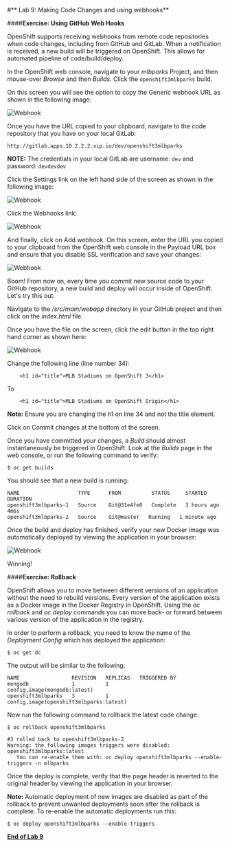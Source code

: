 #** Lab 9: Making Code Changes and using webhooks**

####**Exercise: Using GitHub Web Hooks**

OpenShift supports receiving webhooks from remote code repositories when code
changes, including from GitHub and GitLab. When a notification is received, a new build
will be triggered on OpenShift. This allows for automated pipeline of
code/build/deploy.

In the OpenShift web console, navigate to your *mlbparks* Project, and
then mouse-over *Browse* and then *Builds*. Click the `openshift3mlbparks`
build.

On this screen you will see the option to copy the Generic webhook URL as shown
in the following image:

![Webhook](images/webhook1.png)

Once you have the URL copied to your clipboard, navigate to the code repository
that you have on your local GitLab:

    http://gitlab.apps.10.2.2.2.xip.io/dev/openshift3mlbparks

**NOTE:** The credentials in your local GitLab are username: `dev` and password: `devdevdev`

Click the Settings link on the left hand side of the screen as shown in the
following image:

![Webhook](images/webhook2.png)

Click the Webhooks link:

![Webhook](images/webhook3.png)

And finally, click on Add webhook.  On this screen, enter the URL you copied to
your clipboard from the OpenShift web console in the Payload URL box and ensure
that you disable SSL verification and save your changes:

![Webhook](images/webhook4.png)

Boom! From now on, every time you commit new source code to your GitHub
repository, a new build and deploy will occur inside of OpenShift.  Let's try
this out.

Navigate to the */src/main/webapp* directory in your GitHub project and then
click on the *index.html* file.

Once you have the file on the screen, click the edit button in the top right
hand corner as shown here:

![Webhook](images/webhook5.png)

Change the following line (line number 34):

````
	<h1 id="title">MLB Stadiums on OpenShift 3</h1>
````

To

````
	<h1 id="title">MLB Stadiums on OpenShift Origin</h1>
````

**Note:** Ensure you are changing the h1 on line 34 and not the title element.

Click on Commit changes at the bottom of the screen.

Once you have committed your changes, a *Build* should almost instantaneously be
triggered in OpenShift. Look at the *Builds* page in the web console, or run the
following command to verify:

````
$ oc get builds
````

You should see that a new build is running:

````
NAME                   TYPE      FROM          STATUS     STARTED       DURATION
openshift3mlbparks-1   Source    Git@31e4fe0   Complete   3 hours ago   4m6s
openshift3mlbparks-2   Source    Git@master   Running   1 minute ago   
````

Once the build and deploy has finished, verify your new Docker image was
automatically deployed by viewing the application in your browser:

![Webhook](images/webhook6.png)

Winning!

####**Exercise: Rollback**

OpenShift allows you to move between different versions of an application without
the need to rebuild versions. Every version of the application exists as a Docker
image in the Docker Registry in OpenShift. Using the *oc rollback* and *oc deploy*
commands you can move back- or forward between various version of the application
in the registry.

In order to perform a rollback, you need to know the name of the *Deployment Config*
which has deployed the application:

````
$ oc get dc
````

The output will be similar to the following:

````
NAME                 REVISION   REPLICAS   TRIGGERED BY
mongodb              1          1          config,image(mongodb:latest)
openshift3mlbparks   3          1          config,image(openshift3mlbparks:latest)
````

Now run the following command to rollback the latest code change:

````
$ oc rollback openshift3mlbparks

#3 rolled back to openshift3mlbparks-2
Warning: the following images triggers were disabled: openshift3mlbparks:latest
   You can re-enable them with: oc deploy openshift3mlbparks --enable-triggers -n mlbparks
````

Once the deploy is complete, verify that the page header is reverted to the
original header by viewing the application in your browser.

**Note:** Automatic deployment of new images are disabled as part of the rollback
to prevent unwanted deployments soon after the rollback is complete. To re-enable
the automatic deployments run this:

````
$ oc deploy openshift3mlbparks --enable-triggers
````

**[End of Lab 9](/)**
